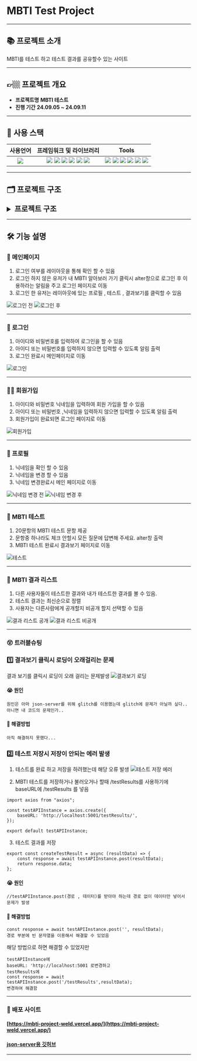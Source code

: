 # MBTI Test Project

---

## 📚 프로젝트 소개

MBTI를 테스트 하고 테스트 결과를 공유할수 있는 사이트

---

## 👉🏼 프로젝트 개요

- **프로젝트명**
  **MBTI 테스트**
- **진행 기간**
  **24.09.05 ~ 24.09.11**

---

## 🧐 사용 스택

|                                                    사용언어                                                    |                                                                                                                                                                                                                                                                                                                            프레임워크 및 라이브러리                                                                                                                                                                                                                                                                                                                             |                                                                                                                                                                                                                                                                                                                  Tools                                                                                                                                                                                                                                                                                                                  |
| :------------------------------------------------------------------------------------------------------------: | :-----------------------------------------------------------------------------------------------------------------------------------------------------------------------------------------------------------------------------------------------------------------------------------------------------------------------------------------------------------------------------------------------------------------------------------------------------------------------------------------------------------------------------------------------------------------------------------------------------------------------------------------------------------------------------: | :-------------------------------------------------------------------------------------------------------------------------------------------------------------------------------------------------------------------------------------------------------------------------------------------------------------------------------------------------------------------------------------------------------------------------------------------------------------------------------------------------------------------------------------------------------------------------------------------------------------------------------------: |
| <img src="https://img.shields.io/badge/javascript-F7DF1E?style=for-the-badge&logo=javascript&logoColor=black"> | <img src="https://img.shields.io/badge/react-61DAFB?style=for-the-badge&logo=react&logoColor=black"> <img src="https://img.shields.io/badge/reactquery-FF4154?style=for-the-badge&logo=reactquery&logoColor=black"> <img src="https://img.shields.io/badge/reactrouter-CA4245?style=for-the-badge&logo=reactrouter&logoColor=black"> <img src="https://img.shields.io/badge/tailwindcss-06B6D4?style=for-the-badge&logo=tailwindcss&logoColor=black"> <img src="https://img.shields.io/badge/jsonwebtokens-000000?style=for-the-badge&logo=jsonwebtokens&logoColor=white"> <img src="https://img.shields.io/badge/Axios-5A29E4?style=for-the-badge&logo=Axios&logoColor=black"> | <img src="https://img.shields.io/badge/vscode-007ACC?style=for-the-badge&logo=vscode&logoColor=white"> <img src="https://img.shields.io/badge/git-F05032?style=for-the-badge&logo=git&logoColor=white"> <img src="https://img.shields.io/badge/github-181717?style=for-the-badge&logo=github&logoColor=white"> <img src="https://img.shields.io/badge/notion-000000?style=for-the-badge&logo=notion&logoColor=white"> <img src="https://img.shields.io/badge/slack-4A154B?style=for-the-badge&logo=slack&logoColor=white"> <img src="https://img.shields.io/badge/chrome-4285F4?style=for-the-badge&logo=googlechrome&logoColor=white"> |

---

## 🗂️ 프로젝트 구조

<details>
<summary style="font-weight: bold; font-size: 20px">프로젝트 구조</summary>

```
mbtiProject
├─ README.md
├─ db.json ──→ JSON 로컬 데이터베이스(테스트용)
├─ eslint.config.js
├─ index.html
├─ package-lock.json
├─ package.json
├─ postcss.config.js
├─ public
├─ src
│  ├─ App.css
│  ├─ App.jsx
│  ├─ api
│  │  ├─ auth.js ──────────────┤
│  │                           ├─→ 회원가입 및 로그인 ,프로필 수정을 위한 API 및 인스턴스 설정
│  │  ├─ authAPIInstance.js ───┤
│  │  ├─ testAPIInstance.js ───┤
                               ├─→ 테스트 결과 저장,삭제, 공개/비공개 여부 변경을 위한 API 및 인스턴스 설정
│  │  └─ testResults.js ───────┤
│  ├─ assets
│  ├─ components
│  │  ├─ AuthForm.jsx ──→ 로그인/회원가입 component
│  │  ├─ Layout.jsx ──→ 레이아웃 component
│  │  ├─ ProtectedRoute.jsx ──→ 로그인 여부에 따른 라우트 설정 component
│  │  ├─ TestForm.jsx ──→ 테스트 폼 component
│  │  ├─ TestResultItem.jsx ──→ 테스트 결과 항목 component
│  │  └─ TestResultList.jsx ──→ 테스트 결과 리스트 component
│  ├─ data
│  │  └─ questions.js ──→ 테스트를 위한 질문 데이터
│  ├─ main.jsx
│  ├─ pages
│  │  ├─ Home.jsx ──→ 메인 페이지
│  │  ├─ Login.jsx ──→ 로그인 페이지
│  │  ├─ ProfilePage.jsx ──→ 프로필(닉네임) 수정 페이지
│  │  ├─ Signup.jsx ──→ 회원가입 페이지
│  │  ├─ TestForm.jsx ───┤
│  │                     ├─→ 테스트 페이지
│  │  ├─ TestPage.jsx ───┤
│  │  └─ TestResult.jsx ──→ 테스트 결과 페이지
│  ├─ reset.css ──→ 스타일 리셋 및 tailwind
│  ├─ shared
│  │  └─ Router.jsx ──→ 라우터 설정
│  ├─ utils
│  │  └─ mbtiCalculator.jsx ──→ MBTI 계산을 위한 로직
│  └─ zustand
│     └─ basesStore.js ──→ Zustand 상태 관리를 위한 store
├─ tailwind.config.js ──→ Tailwind CSS 설정
├─ vercel.json ──→ vercel 배포를 위한 설정
├─ vite.config.js
└─ yarn.lock
```

</details>

---

## 🛠️ 기능 설명

### 👀 메인페이지

1. 로그인 여부를 레이아웃을 통해 확인 할 수 있음
2. 로그인 하지 않은 유저가 내 MBTI 알아보러 가기 클릭시 alter창으로 로그인 후 이용하라는 알림을 주고 로그인 페이지로 이동
3. 로그인 한 유저는 레이아웃에 있는 프로필 , 테스트 , 결과보기를 클릭할 수 있음

![로그인 전](https://github.com/user-attachments/assets/013c5e4e-1bea-415b-a0dc-fdf4f1353bee)
![로그인 후](https://github.com/user-attachments/assets/8d40451b-30b7-4993-9247-68207c2c2285)

---

### 🔐 로그인

1. 아이디와 비밀번호를 입력하여 로그인을 할 수 있음
2. 아이디 또는 비밀번호를 입력하지 않으면 입력할 수 있도록 알림 출력
3. 로그인 완료시 메인페이지로 이동

![로그인](https://github.com/user-attachments/assets/ee68bab0-ca29-4a1e-99e6-41701fd40c2c)

---

### 🧑‍🧒 회원가입

1. 아이디와 비밀번호 닉네임을 입력하여 회원 가입을 할 수 있음
2. 아이디 또는 비밀번호 ,닉네임을 입력하지 않으면 입력할 수 있도록 알림 출력
3. 회원가입이 완료되면 로그인 페이지로 이동

![회원가입](https://github.com/user-attachments/assets/452bf5ba-1430-4b8d-b8e2-a8d17687eb47)

---

### 👦 프로필

1. 닉네임을 확인 할 수 있음
2. 닉네임을 변경 할 수 있음
3. 닉네임 변경완료시 메인 페이지로 이동

![닉네임 변경 전](https://github.com/user-attachments/assets/f5a18579-2015-4724-8828-87659265f99a)
![닉네임 변경 후](https://github.com/user-attachments/assets/50d5b326-8a40-470e-a5a6-9156b02bbdf7)

---

### 📝 MBTI 테스트

1. 20문항의 MBTI 테스트 문항 제공
2. 문항중 하나라도 체크 안할시 모든 질문에 답변해 주세요. alter창 출력
3. MBTI 테스트 완료시 결과보기 페이지로 이동

![테스트](https://github.com/user-attachments/assets/05af999a-29cc-47ac-9914-7c52872703d1)

---

### 🧾 MBTI 결과 리스트

1. 다른 사용자들이 테스트한 결과와 내가 테스트한 결과를 볼 수 있음.
2. 테스트 결과는 최신순으로 정렬
3. 사용자는 다른사람에게 공개할지 비공개 할지 선택할 수 있음

![결과 리스트 공개](https://github.com/user-attachments/assets/0e4f962d-3219-4b73-9f34-3d5bf2efa7c6)
![결과 리스트 비공개](https://github.com/user-attachments/assets/03c44014-7e93-4560-90f6-71cdda407ac7)

---

### 😵 트러블슈팅

### 1️⃣ 결과보기 클릭시 로딩이 오래걸리는 문제

결과 보기를 클릭시 로딩이 오래 걸리는 문제발생
![결과보기 로딩](https://github.com/user-attachments/assets/4b425f65-2b86-4dbe-ac96-b17d3b98c297)

#### 😭 원인

```
원인은 아마 json-server를 위해 glitch를 이용했는데 glitch에 문제가 아닐까 싶다..
아니면 내 코드의 문제인가..
```

#### 🥳 해결방법

```
아직 해결하지 못했다...
```

### 2️⃣ 테스트 저장시 저장이 안되는 에러 발생

1. 테스트를 완료 하고 저장을 하려했는데 해당 오류 발생
   ![테스트 저장 에러](https://github.com/user-attachments/assets/39d8b02a-1423-4298-803e-ff2589b7ab63)

2. MBTI 테스트를 저장하거나 불러오거나 할때 /testResults를 사용하기에 baseURL에 /testResults 를 넣음

```
import axios from "axios";

const testAPIInstance = axios.create({
    baseURL: 'http://localhost:5001/testResults/',
});

export default testAPIInstance;
```

3. 테스트 결과를 저장

```
export const createTestResult = async (resultData) => {
    const response = await testAPIInstance.post(resultData);
    return response.data;
};

```

#### 😭 원인

```
//testAPIInstance.post(경로 , 데이터)를 받아야 하는데 경로 없이 데이터만 넣어서 문제가 발생
```

#### 🥳 해결방법

```
const response = await testAPIInstance.post('', resultData);
경로 부분에 빈 문자열을 이용해서 해결할 수 있었음
```

해당 방법으로 하면 해결할 수 있었지만

```
testAPIInstance에
baseURL: 'http://localhost:5001 로변경하고
testResults에
const response = await testAPIInstance.post('/testResults',resultData);
변경하여 해결함
```

---

### 🎁 배포 사이트

#### [https://mbti-project-weld.vercel.app/](https://mbti-project-weld.vercel.app/)

#### [json-server용 깃허브](https://github.com/Taeyeon-0314/json-server/)

---
